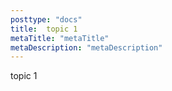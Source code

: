 ```yaml
---
posttype: "docs"
title:  topic 1
metaTitle: "metaTitle"
metaDescription: "metaDescription"
---
```


 topic 1

